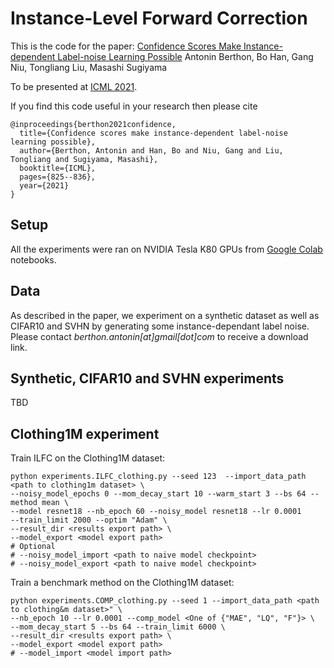 # Instance-Level Forward Correction
This is the code for the paper: [Confidence Scores Make Instance-dependent Label-noise Learning Possible](https://arxiv.org/abs/2001.03772)
Antonin Berthon, Bo Han, Gang Niu, Tongliang Liu, Masashi Sugiyama

To be presented at [ICML 2021](https://icml.cc/Conferences/2021).


If you find this code useful in your research then please cite

```
@inproceedings{berthon2021confidence,
  title={Confidence scores make instance-dependent label-noise learning possible},
  author={Berthon, Antonin and Han, Bo and Niu, Gang and Liu, Tongliang and Sugiyama, Masashi},
  booktitle={ICML},
  pages={825--836},
  year={2021}
}
```

## Setup
All the experiments were ran on NVIDIA Tesla K80 GPUs
from [Google Colab](https://research.google.com/colaboratory/) notebooks.

## Data
As described in the paper, we experiment on a synthetic dataset as well as CIFAR10 and SVHN by generating some instance-dependant label noise. Please contact _berthon.antonin[at]gmail[dot]com_ to receive a download link.

## Synthetic, CIFAR10 and SVHN experiments
TBD 

## Clothing1M experiment
Train ILFC on the Clothing1M dataset:
```
python experiments.ILFC_clothing.py --seed 123  --import_data_path <path to clothing1m dataset> \
--noisy_model_epochs 0 --mom_decay_start 10 --warm_start 3 --bs 64 --method mean \
--model resnet18 --nb_epoch 60 --noisy_model resnet18 --lr 0.0001 
--train_limit 2000 --optim "Adam" \
--result_dir <results export path> \
--model_export <model export path> 
# Optional
# --noisy_model_import <path to naive model checkpoint> 
# --noisy_model_export <path to naive model checkpoint> 
```

Train a benchmark method on the Clothing1M dataset:
```
python experiments.COMP_clothing.py --seed 1 --import_data_path <path to clothing&m dataset>" \
--nb_epoch 10 --lr 0.0001 --comp_model <One of {"MAE", "LQ", "F"}> \
--mom_decay_start 5 --bs 64 --train_limit 6000 \
--result_dir <results export path> \
--model_export <model export path> 
# --model_import <model import path> 
```
